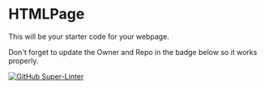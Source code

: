 # HTMLPage

This will be your starter code for your webpage.

Don't forget to update the Owner and Repo in the badge below so it works properly.

[![GitHub Super-Linter](https://github.com/<NickT907>/<html-page-NickT907>/workflows/Lint%20Code%20Base/badge.svg)](https://github.com/marketplace/actions/super-linter)
